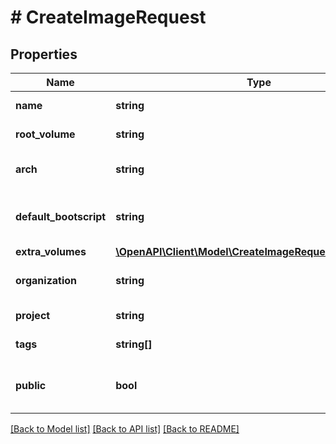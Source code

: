 # # CreateImageRequest

## Properties

Name | Type | Description | Notes
------------ | ------------- | ------------- | -------------
**name** | **string** | Name of the image. | [optional]
**root_volume** | **string** | UUID of the snapshot. |
**arch** | **string** | Architecture of the image. | [default to 'unknown_arch']
**default_bootscript** | **string** | Default bootscript of the image. | [optional]
**extra_volumes** | [**\OpenAPI\Client\Model\CreateImageRequestExtraVolumes**](CreateImageRequestExtraVolumes.md) |  | [optional]
**organization** | **string** | Organization ID of the image. | [optional]
**project** | **string** | Project ID of the image. | [optional]
**tags** | **string[]** | Tags of the image. | [optional]
**public** | **bool** | True to create a public image. | [optional]

[[Back to Model list]](../../README.md#models) [[Back to API list]](../../README.md#endpoints) [[Back to README]](../../README.md)
